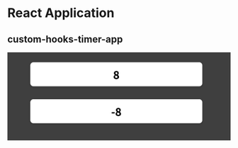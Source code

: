 # React Application

## custom-hooks-timer-app

![Screenshot](./custom-hooks-timer-app.png?raw=true "Optional Title")

